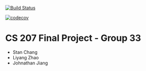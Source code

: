 [![Build Status](https://travis-ci.org/StanAndyJohn/cs207-FinalProject.svg?branch=master)](https://travis-ci.org/StanAndyJohn/cs207-FinalProject)

[![codecov](https://codecov.io/gh/StanAndyJohn/cs207-FinalProject/branch/master/graph/badge.svg)](https://codecov.io/gh/StanAndyJohn/cs207-FinalProject)

 
# CS 207 Final Project - Group 33
- Stan Chang
- Liyang Zhao
- Johnathan Jiang
